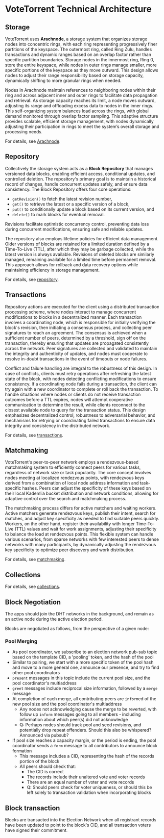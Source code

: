 # VoteTorrent Technical Architecture

## Storage

VoteTorrent uses **Arachnode**, a storage system that organizes storage nodes into concentric rings, with each ring representing progressively finer partitions of the keyspace. The outermost ring, called Ring Zulu, handles transactions and dynamic ranges based on an overlap factor rather than specific partition boundaries. Storage nodes in the innermost ring, Ring 0, store the entire keyspace, while nodes in outer rings manage smaller, more specific portions of the keyspace as they move outward. This design allows nodes to adjust their range responsibility based on storage capacity, dynamically shifting to more granular rings when needed.

Nodes in Arachnode maintain references to neighboring nodes within their ring and across adjacent inner and outer rings to facilitate data propagation and retrieval. As storage capacity reaches its limit, a node moves outward, adjusting its range and offloading excess data to nodes in the inner rings. This self-organizing system balances load across the rings, with global demand monitored through overlap factor sampling. This adaptive structure provides scalable, efficient storage management, with nodes dynamically adjusting their participation in rings to meet the system’s overall storage and processing needs.

For details, see [Arachnode](./arachnode.md).

## Repository

Collectively the storage system acts as a **Block Repository** that manages versioned data blocks, enabling efficient access, conditional updates, and controlled deletion. The repository's primary goal is to maintain a historical record of changes, handle concurrent updates safely, and ensure data consistency. The Block Repository offers four core operations: 
- `getRevision()` to fetch the latest revision number, 
- `get()` to retrieve the latest or a specific version of a block, 
- `put()` to conditionally update a block based on its current version, and 
- `delete()` to mark blocks for eventual removal. 

Revisions facilitate optimistic concurrency control, preventing data loss during concurrent modifications, ensuring safe and reliable updates.

The repository also employs lifetime policies for efficient data management. Older versions of blocks are retained for a limited duration defined by a Time-To-Live (TTL), after which they may be garbage collected, while the latest version is always available. Revisions of deleted blocks are similarly managed, remaining available for a limited time before permanent removal. This approach allows for rollback and data recovery options while maintaining efficiency in storage management.

For details, see [repository](./repository.md).

## Transactions

Repository actions are executed for the client using a distributed transaction processing scheme, where nodes interact to manage concurrent modifications to blocks in a decentralized manner. Each transaction involves a coordinating node, which is responsible for initially verifying the block's revision, then initiating a consensus process, and collecting peer signatures to reach an agreement. The consensus is achieved when a sufficient number of peers, determined by a threshold, sign off on the transaction, thereby ensuring that updates are propagated consistently across the network. Peer signatures are collected and validated to maintain the integrity and authenticity of updates, and nodes must cooperate to resolve in-doubt transactions in the event of timeouts or node failures.

Conflict and failure handling are integral to the robustness of this design. In case of conflicts, clients must retry operations after refreshing the latest state of the block, with nodes detecting conflicting modifications to ensure consistency. If a coordinating node fails during a transaction, the client can try again with a new coordinator to complete or roll back the transaction. To handle situations where nodes or clients do not receive transaction outcomes before a TTL expires, nodes will attempt cooperative communication to determine the result, while clients reconnect to the closest available node to query for the transaction status. This design emphasizes decentralized control, robustness to adversarial behavior, and mechanisms for retrying or coordinating failed transactions to ensure data integrity and consistency in the distributed network.

For details, see [transactions](./transactions.md).

## Matchmaking

VoteTorrent's peer-to-peer network employs a rendezvous-based matchmaking system to efficiently connect peers for various tasks, regardless of network size or task popularity. The core concept involves nodes meeting at localized rendezvous points, with rendezvous keys derived from a combination of local node address information and task-specific hashes. Peers can adjust the specificity of these keys based on their local Kademlia bucket distribution and network conditions, allowing for adaptive control over the search and matchmaking process.

The matchmaking process differs for active matchers and waiting workers. Active matchers generate rendezvous keys, publish their intent, search for matches, and adjust key specificity as needed to find suitable peers quickly. Workers, on the other hand, register their availability with longer Time-To-Live (TTL) values and wait for work assignments, adjusting their specificity to balance the load at rendezvous points. This flexible system can handle various scenarios, from sparse networks with few interested peers to dense networks with many participants, by dynamically adjusting the rendezvous key specificity to optimize peer discovery and work distribution.

For details, see [matchmaking](./matchmaking.md).

## Collections

For details, see [collections](./collections.md).

## Block Negotiation

The apps should join the DHT networks in the background, and remain as an active node during the active election period.

Blocks are negotiated as follows, from the perspective of a given node:

### Pool Merging
* As pool coordinator, we subscribe to an election network pub-sub topic based on the template CID, a 'pooling' token, and the hash of the pool
* Similar to pairing, we start with a more specific token of the pool hash and move to a more general one, announce our presence, and try to find other pool coordinators
* `present` messages in this topic include the current pool size, and the pool coordinator's multiaddress
* `greet` messages include reciprocal size information, followed by a `merge` message
* At completion of each merge, all contributing peers are `inform`ed of the new pool size and the pool coordinator's multiaddress
  * Any nodes not acknowledging cause the merge to be reverted, with follow up `inform` messages going to all members - including information about which peer(s) did not acknowledge
  * Q: Perhaps nodes should track pool and seed revisions, and potentially drop repeat offenders.  Should this also be whispered?  Announced via pubsub?
* If pool size reaches a capacity margin, or the period is ending, the pool coordinator sends a `form` message to all contributors to announce block formation
  * This message includes a CID, representing the hash of the records portion of the block
  * All peers should check that:
    * The CID is correct
    * The records include their unaltered vote and voter records
    * There are an equal number of voter and vote records
    * Q: Should peers check for voter uniqueness, or should this be left solely to transaction validation when incorporating blocks

## Block transaction
Blocks are transacted into the Election Network when all registrant records have been updated to point to the block's CID, and all transaction voters have signed their commitment.
